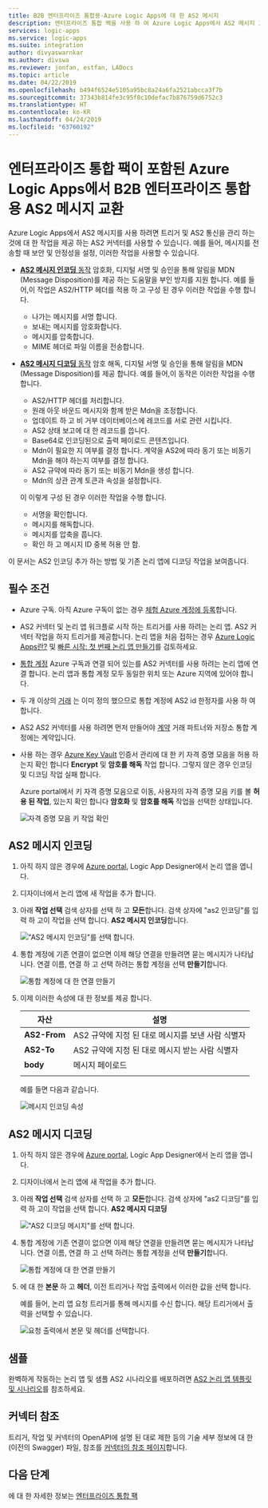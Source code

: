 ```yaml
---
title: B2B 엔터프라이즈 통합용-Azure Logic Apps에 대 한 AS2 메시지
description: 엔터프라이즈 통합 팩을 사용 하 여 Azure Logic Apps에서 AS2 메시지 교환
services: logic-apps
ms.service: logic-apps
ms.suite: integration
author: divyaswarnkar
ms.author: divswa
ms.reviewer: jonfan, estfan, LADocs
ms.topic: article
ms.date: 04/22/2019
ms.openlocfilehash: b494f6524e5105a95bc8a24a6fa2521abcca3f7b
ms.sourcegitcommit: 37343b814fe3c95f8c10defac7b876759d6752c3
ms.translationtype: HT
ms.contentlocale: ko-KR
ms.lasthandoff: 04/24/2019
ms.locfileid: "63760192"
---
```

# <a name="exchange-as2-messages-for-b2b-enterprise-integration-in-azure-logic-apps-with-enterprise-integration-pack"></a>엔터프라이즈 통합 팩이 포함된 Azure Logic Apps에서 B2B 엔터프라이즈 통합용 AS2 메시지 교환

Azure Logic Apps에서 AS2 메시지를 사용 하려면 트리거 및 AS2 통신을 관리 하는 것에 대 한 작업을 제공 하는 AS2 커넥터를 사용할 수 있습니다. 예를 들어, 메시지를 전송할 때 보안 및 안정성을 설정, 이러한 작업을 사용할 수 있습니다.

* [**AS2 메시지 인코딩** 동작](#encode) 암호화, 디지털 서명 및 승인을 통해 알림을 MDN (Message Disposition)를 제공 하는 도움말을 부인 방지를 지원 합니다. 예를 들어,이 작업은 AS2/HTTP 헤더를 적용 하 고 구성 된 경우 이러한 작업을 수행 합니다.

  * 나가는 메시지를 서명 합니다.
  * 보내는 메시지를 암호화합니다.
  * 메시지를 압축합니다.
  * MIME 헤더로 파일 이름을 전송합니다.

* [**AS2 메시지 디코딩** 동작](#decode) 암호 해독, 디지털 서명 및 승인을 통해 알림을 MDN (Message Disposition)를 제공 합니다. 예를 들어,이 동작은 이러한 작업을 수행합니다. 

  * AS2/HTTP 헤더를 처리합니다.
  * 원래 아웃 바운드 메시지와 함께 받은 Mdn을 조정합니다.
  * 업데이트 하 고 비 거부 데이터베이스에 레코드를 서로 관련 시킵니다.
  * AS2 상태 보고에 대 한 레코드를 씁니다.
  * Base64로 인코딩된으로 출력 페이로드 콘텐츠입니다.
  * Mdn이 필요한 지 여부를 결정 합니다. 계약을 AS2에 따라 동기 또는 비동기 Mdn을 해야 하는지 여부를 결정 합니다.
  * AS2 규약에 따라 동기 또는 비동기 Mdn을 생성 합니다.
  * Mdn의 상관 관계 토큰과 속성을 설정합니다.

  이 이렇게 구성 된 경우 이러한 작업을 수행 합니다.

  * 서명을 확인합니다.
  * 메시지를 해독합니다.
  * 메시지를 압축을 풉니다. 
  * 확인 하 고 메시지 ID 중복 허용 안 함.

이 문서는 AS2 인코딩 추가 하는 방법 및 기존 논리 앱에 디코딩 작업을 보여줍니다.

## <a name="prerequisites"></a>필수 조건

* Azure 구독. 아직 Azure 구독이 없는 경우 [체험 Azure 계정에 등록](https://azure.microsoft.com/free/)합니다.

* AS2 커넥터 및 논리 앱 워크플로 시작 하는 트리거를 사용 하려는 논리 앱. AS2 커넥터 작업을 하지 트리거를 제공합니다. 논리 앱을 처음 접하는 경우 [Azure Logic Apps란?](../logic-apps/logic-apps-overview.md) 및 [빠른 시작: 첫 번째 논리 앱 만들기](../logic-apps/quickstart-create-first-logic-app-workflow.md)를 검토하세요.

* [통합 계정](../logic-apps/logic-apps-enterprise-integration-create-integration-account.md) Azure 구독과 연결 되어 있는를 AS2 커넥터를 사용 하려는 논리 앱에 연결 합니다. 논리 앱과 통합 계정 모두 동일한 위치 또는 Azure 지역에 있어야 합니다.

* 두 개 이상의 [거래](../logic-apps/logic-apps-enterprise-integration-partners.md) 는 이미 정의 했으므로 통합 계정에 AS2 id 한정자를 사용 하 여 합니다.

* AS2 AS2 커넥터를 사용 하려면 먼저 만들어야 [계약](../logic-apps/logic-apps-enterprise-integration-agreements.md) 거래 파트너와 저장소 통합 계정에는 계약입니다.

* 사용 하는 경우 [Azure Key Vault](../key-vault/key-vault-overview.md) 인증서 관리에 대 한 키 자격 증명 모음을 허용 하는지 확인 합니다 **Encrypt** 및 **암호를 해독** 작업 합니다. 그렇지 않은 경우 인코딩 및 디코딩 작업 실패 합니다.

  Azure portal에서 키 자격 증명 모음으로 이동, 사용자의 자격 증명 모음 키를 볼 **허용 된 작업**, 있는지 확인 합니다 **암호화** 및 **암호를 해독** 작업을 선택한 상태입니다.

  ![자격 증명 모음 키 작업 확인](media/logic-apps-enterprise-integration-as2/vault-key-permitted-operations.png)

<a name="encode"></a>

## <a name="encode-as2-messages"></a>AS2 메시지 인코딩

1. 아직 하지 않은 경우에 [Azure portal](https://portal.azure.com), Logic App Designer에서 논리 앱을 엽니다.

1. 디자이너에서 논리 앱에 새 작업을 추가 합니다. 

1. 아래 **작업 선택** 검색 상자를 선택 하 고 **모든**합니다. 검색 상자에 "as2 인코딩"를 입력 하 고이 작업을 선택 합니다. **AS2 메시지 인코딩**합니다.

   !["AS2 메시지 인코딩"를 선택 합니다.](./media/logic-apps-enterprise-integration-as2/select-as2-encode.png)

1. 통합 계정에 기존 연결이 없으면 이제 해당 연결을 만들려면 묻는 메시지가 나타납니다. 연결 이름, 연결 하 고 선택 하려는 통합 계정을 선택 **만들기**합니다.

   ![통합 계정에 대 한 연결 만들기](./media/logic-apps-enterprise-integration-as2/as2-create-connection.png)  
 
1. 이제 이러한 속성에 대 한 정보를 제공 합니다.

   | 자산 | 설명 |
   |----------|-------------|
   | **AS2-From** | AS2 규약에 지정 된 대로 메시지를 보낸 사람 식별자 |
   | **AS2-To** | AS2 규약에 지정 된 대로 메시지 받는 사람 식별자 |
   | **body** | 메시지 페이로드 |
   |||

   예를 들면 다음과 같습니다.

   ![메시지 인코딩 속성](./media/logic-apps-enterprise-integration-as2/as2-message-encoding-details.png)

<a name="decode"></a>

## <a name="decode-as2-messages"></a>AS2 메시지 디코딩

1. 아직 하지 않은 경우에 [Azure portal](https://portal.azure.com), Logic App Designer에서 논리 앱을 엽니다.

1. 디자이너에서 논리 앱에 새 작업을 추가 합니다. 

1. 아래 **작업 선택** 검색 상자를 선택 하 고 **모든**합니다. 검색 상자에 "as2 디코딩"를 입력 하 고이 작업을 선택 합니다. **AS2 메시지 디코딩**

   !["AS2 디코딩 메시지"를 선택 합니다.](media/logic-apps-enterprise-integration-as2/select-as2-decode.png)

1. 통합 계정에 기존 연결이 없으면 이제 해당 연결을 만들려면 묻는 메시지가 나타납니다. 연결 이름, 연결 하 고 선택 하려는 통합 계정을 선택 **만들기**합니다.

   ![통합 계정에 대 한 연결 만들기](./media/logic-apps-enterprise-integration-as2/as2-create-connection.png)  

1. 에 대 한 **본문** 하 고 **헤더**, 이전 트리거나 작업 출력에서 이러한 값을 선택 합니다.

   예를 들어, 논리 앱 요청 트리거를 통해 메시지를 수신 합니다. 해당 트리거에서 출력을 선택할 수 있습니다.

   ![요청 출력에서 본문 및 헤더를 선택합니다.](media/logic-apps-enterprise-integration-as2/as2-message-decoding-details.png) 

## <a name="sample"></a>샘플

완벽하게 작동하는 논리 앱 및 샘플 AS2 시나리오를 배포하려면 [AS2 논리 앱 템플릿 및 시나리오](https://azure.microsoft.com/documentation/templates/201-logic-app-as2-send-receive/)를 참조하세요.

## <a name="connector-reference"></a>커넥터 참조

트리거, 작업 및 커넥터의 OpenAPI에 설명 된 대로 제한 등의 기술 세부 정보에 대 한 (이전의 Swagger) 파일, 참조를 [커넥터의 참조 페이지](/connectors/as2/)합니다.

## <a name="next-steps"></a>다음 단계

에 대 한 자세한 정보는 [엔터프라이즈 통합 팩](logic-apps-enterprise-integration-overview.md)
